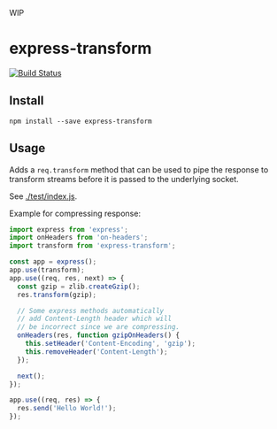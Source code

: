 WIP

# express-transform

[![Build Status](https://travis-ci.org/olalonde/express-transform.svg)](https://travis-ci.org/olalonde/express-transform)

## Install

```
npm install --save express-transform
```

## Usage

Adds a `req.transform` method that can be used to pipe the response
to transform streams before it is passed to the underlying socket.

See [./test/index.js](./test/index.js).

Example for compressing response:

```javascript
import express from 'express';
import onHeaders from 'on-headers';
import transform from 'express-transform';

const app = express();
app.use(transform);
app.use((req, res, next) => {
  const gzip = zlib.createGzip();
  res.transform(gzip);

  // Some express methods automatically
  // add Content-Length header which will
  // be incorrect since we are compressing.
  onHeaders(res, function gzipOnHeaders() {
    this.setHeader('Content-Encoding', 'gzip');
    this.removeHeader('Content-Length');
  });

  next();
});

app.use((req, res) => {
  res.send('Hello World!');
});
```
